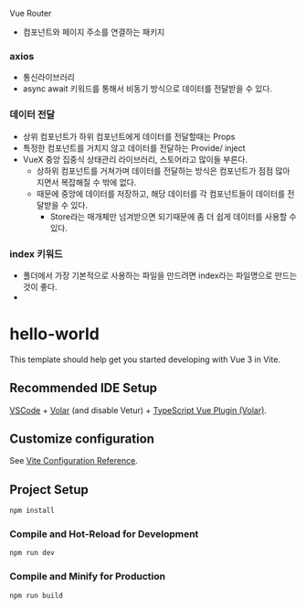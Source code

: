 Vue Router
- 컴포넌트와 페이지 주소를 연결하는 패키지

### axios
- 통신라이브러리
- async await 키워드를 통해서 비동기 방식으로 데이터를 전달받을 수 있다.

### 데이터 전달
- 상위 컴포넌트가 하위 컴포넌트에게 데이터를 전달할때는 Props
- 특정한 컴포넌트를 거치지 않고 데이터를 전달하는 Provide/ inject
- VueX 중앙 집중식 상태관리 라이브러리, 스토어라고 많이들 부른다.
  - 상하위 컴포넌트를 거쳐가며 데이터를 전달하는 방식은 컴포넌트가 점점 많아지면서 복잡해질 수 밖에 없다.
  - 때문에 중앙에 데이터를 저장하고, 해당 데이터를 각 컴포넌트들이 데이터를 전달받을 수 있다.
    - Store라는 매개체만 넘겨받으면 되기때문에 좀 더 쉽게 데이터를 사용할 수 있다.

### index 키워드
- 폴더에서 가장 기본적으로 사용하는 파일을 만드려면 index라는 파일명으로 만드는 것이 좋다.
- 

# hello-world

This template should help get you started developing with Vue 3 in Vite.

## Recommended IDE Setup

[VSCode](https://code.visualstudio.com/) + [Volar](https://marketplace.visualstudio.com/items?itemName=Vue.volar) (and disable Vetur) + [TypeScript Vue Plugin (Volar)](https://marketplace.visualstudio.com/items?itemName=Vue.vscode-typescript-vue-plugin).

## Customize configuration

See [Vite Configuration Reference](https://vitejs.dev/config/).

## Project Setup

```sh
npm install
```

### Compile and Hot-Reload for Development

```sh
npm run dev
```

### Compile and Minify for Production

```sh
npm run build
```
